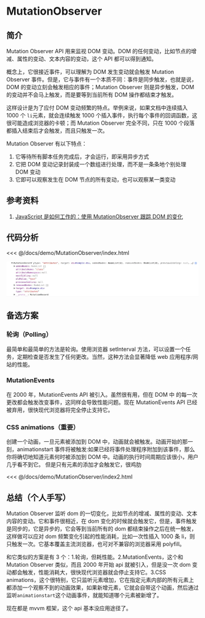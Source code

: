 # MutationObserver

## 简介

Mutation Observer API 用来监视 DOM 变动。DOM 的任何变动，比如节点的增减、属性的变动、文本内容的变动，这个 API 都可以得到通知。

概念上，它很接近事件，可以理解为 DOM 发生变动就会触发 Mutation Observer 事件。但是，它与事件有一个本质不同：事件是同步触发，也就是说，DOM 的变动立刻会触发相应的事件；Mutation Observer 则是异步触发，DOM 的变动并不会马上触发，而是要等到当前所有 DOM 操作都结束才触发。

这样设计是为了应付 DOM 变动频繁的特点。举例来说，如果文档中连续插入 1000 个 `li`元素，就会连续触发 1000 个插入事件，执行每个事件的回调函数，这很可能造成浏览器的卡顿；而 Mutation Observer 完全不同，只在 1000 个段落都插入结束后才会触发，而且只触发一次。

Mutation Observer 有以下特点：

1. 它等待所有脚本任务完成后，才会运行，即采用异步方式
2. 它把 DOM 变动记录封装成一个数组进行处理，而不是一条条地个别处理 DOM 变动
3. 它即可以观察发生在 DOM 节点的所有变动，也可以观察某一类变动

## 参考资料

1. [JavaScript 是如何工作的：使用 MutationObserver 跟踪 DOM 的变化](https://www.jianshu.com/p/54d2b5c6b263)

## 代码分析

<<< @/docs/demo/MutationObserver/index.html

![MutationRecord](./img/MutationObserver/1.webp)

## 备选方案

### 轮询（Polling）

最简单和最简单的方法是轮询。使用浏览器 setInterval 方法，可以设置一个任务，定期检查是否发生了任何更改。当然，这种方法会显著降低 web 应用程序/网站的性能。

### MutationEvents

在 2000 年，MutationEvents API 被引入。虽然很有用，但在 DOM 中 的每一次更改都会触发改变事件，这同样会导致性能问题。现在 MutationEvents API 已经被弃用，很快现代浏览器将完全停止支持它。

### CSS animations（重要）

创建一个动画，一旦元素被添加到 DOM 中，动画就会被触发。动画开始的那一刻，animationstart 事件将被触发:如果已经将事件处理程序附加到该事件，那么你将确切地知道元素何时被添加到 DOM 中。动画的执行时间周期应该很小，用户几乎看不到它。
但是只有元素的添加才会触发它，很鸡肋

<<< @/docs/demo/MutationObserver/index2.html

## 总结（个人手写）

Mutation Observer 监听 dom 的一切变化，比如节点的增减、属性的变动、文本内容的变动。它和事件很相近，在 dom 变化的时候就会触发它，但是，事件触发是同步的，它是异步的，它会等到当前所有的 dom 都结束操作之后在统一触发，这样做可以应对 dom 频繁变化引起的性能消耗，比如一次性插入 1000 条 li，则只触发一次。它基本覆盖主流浏览器，也可对不兼容的浏览器采用 polyfill。

和它类似的方案是有 3 个：1.轮询，但耗性能。2.MutationEvents，这个和 Mutation Observer 类似，而且 2000 年开始 api 就被引入，但是没一次 dom 变动都会触发，性能消耗大，很快现代浏览器就会停止支持它。3.CSS animations，这个很特别，它只监听元素增加，它在指定元素内部的所有元素上都添加一个观察不到的动画效果，如果新增元素，它就会自带这个动画，然后通过监听`animationstart`这个动画事件，就能知道哪个元素被新增了。

现在都是 mvvm 框架，这个 api 基本没应用途径了。
